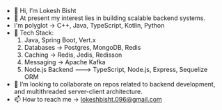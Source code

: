 - 👋 Hi, I’m Lokesh Bisht
- 👀 At present my interest lies in building scalable backend systems.
- I'm polyglot -> C++, Java, TypeScript, Kotlin, Python
- 🌱 Tech Stack:
    1. Java, Spring Boot, Vert.x
    2. Databases -> Postgres, MongoDB, Redis
    3. Caching -> Redis, Jedis, Redisson
    4. Messaging -> Apache Kafka
    5. Node.js Backend ---> TypeScript, Node.js, Express, Sequelize ORM
- 💞️ I’m looking to collaborate on repos related to backend development, and multithreaded server-client architecture.
- 📫 How to reach me -> lokeshbisht.096@gmail.com

<!---
Lokesh-Bisht/Lokesh-Bisht is a ✨ special ✨ repository because its `README.md` (this file) appears on your GitHub profile.
You can click the Preview link to take a look at your changes.
--->
